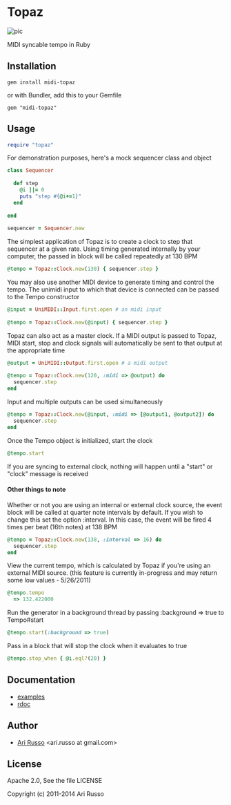 # Topaz

![pic](http://img526.imageshack.us/img526/5781/topazt.jpg)

MIDI syncable tempo in Ruby

## Installation

`gem install midi-topaz`
  
  or with Bundler, add this to your Gemfile
  
`gem "midi-topaz"` 

## Usage

```ruby
require "topaz"
```

For demonstration purposes, here's a mock sequencer class and object

```ruby
class Sequencer
    
  def step
    @i ||= 0
    puts "step #{@i+=1}"
  end
      
end
  
sequencer = Sequencer.new
```

The simplest application of Topaz is to create a clock to step that sequencer at a given rate.  Using timing generated internally by your computer, the passed in block will be called repeatedly at 130 BPM

```ruby
@tempo = Topaz::Clock.new(130) { sequencer.step }
```

You may also use another MIDI device to generate timing and control the tempo.  The unimidi input to which that device is connected can be passed to the Tempo constructor    

```ruby
@input = UniMIDI::Input.first.open # an midi input 
  
@tempo = Topaz::Clock.new(@input) { sequencer.step }
```
        
Topaz can also act as a master clock. If a MIDI output is passed to Topaz, MIDI start, stop and clock signals will automatically be sent to that output at the appropriate time

```ruby
@output = UniMIDI::Output.first.open # a midi output 
  
@tempo = Topaz::Clock.new(120, :midi => @output) do
  sequencer.step
end
```

Input and multiple outputs can be used simultaneously

```ruby
@tempo = Topaz::Clock.new(@input, :midi => [@output1, @output2]) do 
  sequencer.step
end
```

Once the Tempo object is initialized, start the clock

```ruby
@tempo.start
```

If you are syncing to external clock, nothing will happen until a "start" or "clock" message is received
  
#### Other things to note

Whether or not you are using an internal or external clock source, the event block will be called at quarter note intervals by default.  If you wish to change this set the option :interval.  In this case, the event will be fired 4 times per beat (16th notes) at 138 BPM   

```ruby
@tempo = Topaz::Clock.new(138, :interval => 16) do
  sequencer.step
end
```
  
View the current tempo, which is calculated by Topaz if you're using an external MIDI source.
(this feature is currently in-progress and may return some low values - 5/26/2011)

```ruby
@tempo.tempo
  => 132.422000
```

Run the generator in a background thread by passing :background => true to Tempo#start

```ruby
@tempo.start(:background => true)
```
  
Pass in a block that will stop the clock when it evaluates to true

```ruby
@tempo.stop_when { @i.eql?(20) }
```
    
## Documentation

* [examples](http://github.com/arirusso/topaz/tree/master/examples)
* [rdoc](http://rdoc.info/gems/midi-topaz)

## Author

* [Ari Russo](http://github.com/arirusso) <ari.russo at gmail.com>

## License

Apache 2.0, See the file LICENSE

Copyright (c) 2011-2014 Ari Russo
